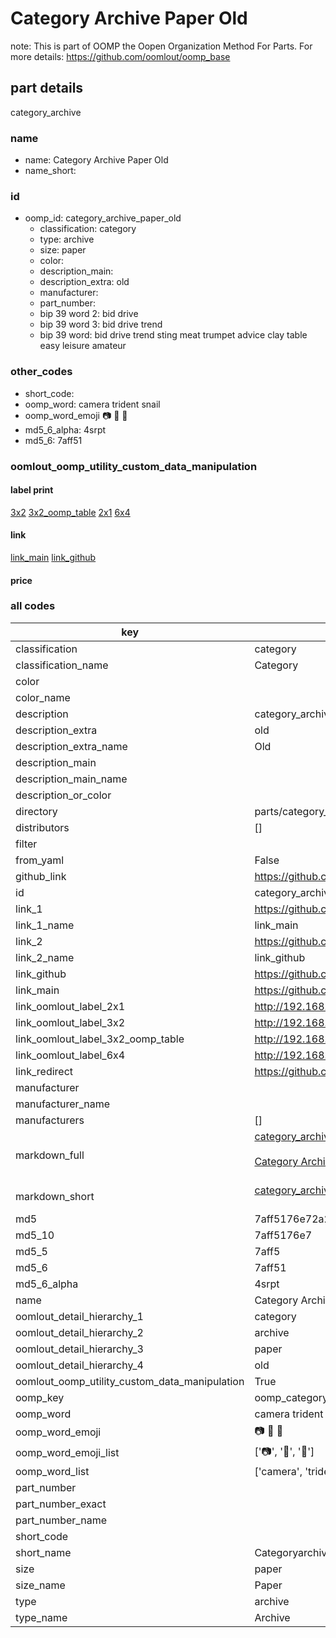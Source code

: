 # Category Archive Paper Old  

note: This is part of OOMP the Oopen Organization Method For Parts. For more details: https://github.com/oomlout/oomp_base

##  part details
  



category_archive



### name
* name: Category Archive Paper Old
* name_short: 
### id
* oomp_id: category_archive_paper_old
  * classification: category
  * type: archive
  * size: paper
  * color: 
  * description_main: 
  * description_extra: old
  * manufacturer: 
  * part_number: 
  * bip 39 word 2: bid drive
  * bip 39 word 3: bid drive trend
  * bip 39 word: bid drive trend sting meat trumpet advice clay table easy leisure amateur

### other_codes
* short_code: 
* oomp_word: camera trident snail
* oomp_word_emoji :camera: :trident: :snail:
* md5_6_alpha: 4srpt
* md5_6: 7aff51






### oomlout_oomp_utility_custom_data_manipulation
#### label print
[3x2](http://192.168.1.245:1112/?label=oomp%204srpt)
[3x2_oomp_table](http://192.168.1.108:1112/?label=oomp%204srpt)
[2x1](http://192.168.1.242:1112/?label=oomp%204srpt)
[6x4](http://192.168.1.55:1112/?label=oomp%204srpt)    

#### link

[link_main](https://github.com/oomlout/oomlout_oomp_version_1_messy/tree/main/parts/category_archive_paper_old) [link_github](https://github.com/oomlout/oomlout_oomp_version_1_messy/tree/main/parts/category_archive_paper_old)                             

#### price







### all codes 
| key | value |  
| --- | --- |  
| classification | category |  
| classification_name | Category |  
| color |  |  
| color_name |  |  
| description | category_archive |  
| description_extra | old |  
| description_extra_name | Old |  
| description_main |  |  
| description_main_name |  |  
| description_or_color |   |  
| directory | parts/category_archive_paper_old |  
| distributors | [] |  
| filter |  |  
| from_yaml | False |  
| github_link | https://github.com/oomlout/oomlout_oomp_part_src/tree/main/parts/category_archive_paper_old |  
| id | category_archive_paper_old |  
| link_1 | https://github.com/oomlout/oomlout_oomp_version_1_messy/tree/main/parts/category_archive_paper_old |  
| link_1_name | link_main |  
| link_2 | https://github.com/oomlout/oomlout_oomp_version_1_messy/tree/main/parts/category_archive_paper_old |  
| link_2_name | link_github |  
| link_github | https://github.com/oomlout/oomlout_oomp_version_1_messy/tree/main/parts/category_archive_paper_old |  
| link_main | https://github.com/oomlout/oomlout_oomp_version_1_messy/tree/main/parts/category_archive_paper_old |  
| link_oomlout_label_2x1 | http://192.168.1.242:1112/?label=oomp%204srpt |  
| link_oomlout_label_3x2 | http://192.168.1.245:1112/?label=oomp%204srpt |  
| link_oomlout_label_3x2_oomp_table | http://192.168.1.108:1112/?label=oomp%204srpt |  
| link_oomlout_label_6x4 | http://192.168.1.55:1112/?label=oomp%204srpt |  
| link_redirect | https://github.com/oomlout/oomlout_oomp_version_1_messy/tree/main/parts/category_archive_paper_old |  
| manufacturer |  |  
| manufacturer_name |  |  
| manufacturers | [] |  
| markdown_full | [category_archive_paper_old](none)<br>[](none)<br>[Category Archive Paper Old](none)<br><br> |  
| markdown_short | [category_archive_paper_old](none)<br><br> |  
| md5 | 7aff5176e72a2083a6450d5fd010d0b0 |  
| md5_10 | 7aff5176e7 |  
| md5_5 | 7aff5 |  
| md5_6 | 7aff51 |  
| md5_6_alpha | 4srpt |  
| name | Category Archive Paper Old |  
| oomlout_detail_hierarchy_1 | category |  
| oomlout_detail_hierarchy_2 | archive |  
| oomlout_detail_hierarchy_3 | paper |  
| oomlout_detail_hierarchy_4 | old |  
| oomlout_oomp_utility_custom_data_manipulation | True |  
| oomp_key | oomp_category_archive_paper_old |  
| oomp_word | camera trident snail |  
| oomp_word_emoji | :camera: :trident: :snail: |  
| oomp_word_emoji_list | [':camera:', ':trident:', ':snail:'] |  
| oomp_word_list | ['camera', 'trident', 'snail'] |  
| part_number |  |  
| part_number_exact |  |  
| part_number_name |  |  
| short_code |  |  
| short_name | Categoryarchive |  
| size | paper |  
| size_name | Paper |  
| type | archive |  
| type_name | Archive |  
